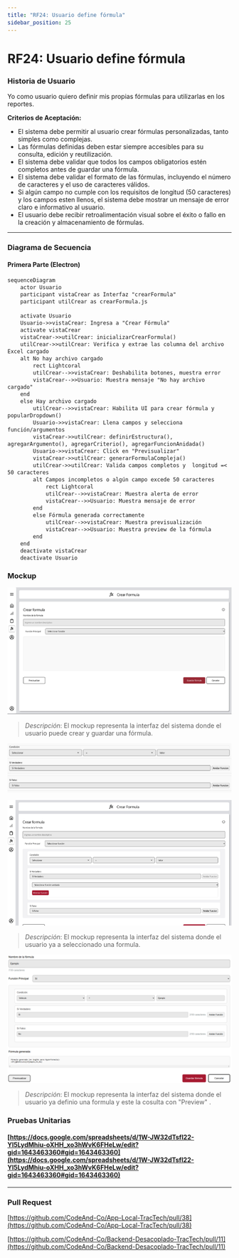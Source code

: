 ```yaml
---
title: "RF24: Usuario define fórmula"  
sidebar_position: 25
---
```


# RF24: Usuario define fórmula

### Historia de Usuario

Yo como usuario quiero definir mis propias fórmulas para utilizarlas en los reportes.

  **Criterios de Aceptación:**
  - El sistema debe permitir al usuario crear fórmulas personalizadas, tanto simples como complejas.
  - Las fórmulas definidas deben estar siempre accesibles para su consulta, edición y reutilización.
  - El sistema debe validar que todos los campos obligatorios estén completos antes de guardar una fórmula.
  - El sistema debe validar el formato de las fórmulas, incluyendo el número de caracteres y el uso de caracteres válidos.
  - Si algún campo no cumple con los requisitos de longitud (50 caracteres) y los campos esten llenos, el sistema debe mostrar un mensaje de error claro e informativo al usuario.
  - El usuario debe recibir retroalimentación visual sobre el éxito o fallo en la creación y almacenamiento de fórmulas.

---

### Diagrama de Secuencia

#### Primera Parte (Electron)


```mermaid
sequenceDiagram
    actor Usuario
    participant vistaCrear as Interfaz "crearFormula"
    participant utilCrear as crearFormula.js

    activate Usuario
    Usuario->>vistaCrear: Ingresa a "Crear Fórmula"
    activate vistaCrear
    vistaCrear->>utilCrear: inicializarCrearFormula()
    utilCrear->>utilCrear: Verifica y extrae las columna del archivo Excel cargado
    alt No hay archivo cargado
        rect Lightcoral
        utilCrear-->>vistaCrear: Deshabilita botones, muestra error
        vistaCrear-->>Usuario: Muestra mensaje "No hay archivo cargado"
    end
    else Hay archivo cargado
        utilCrear-->>vistaCrear: Habilita UI para crear fórmula y popularDropdown()
        Usuario->>vistaCrear: Llena campos y selecciona función/argumentos
        vistaCrear->>utilCrear: definirEstructura(), agregarArgumento(), agregarCriterio(), agregarFuncionAnidada()
        Usuario->>vistaCrear: Click en "Previsualizar"
        vistaCrear->>utilCrear: generarFormulaCompleja()
        utilCrear->>utilCrear: Valida campos completos y  longitud =< 50 caracteres
        alt Campos incompletos o algún campo excede 50 caracteres
            rect Lightcoral
            utilCrear-->>vistaCrear: Muestra alerta de error
            vistaCrear-->>Usuario: Muestra mensaje de error
        end
        else Fórmula generada correctamente
            utilCrear-->>vistaCrear: Muestra previsualización
            vistaCrear-->>Usuario: Muestra preview de la fórmula
        end
    end
    deactivate vistaCrear
    deactivate Usuario
```


### Mockup

![Mockup](./mockups/MockupRF22.png)
> *Descripción*: El mockup representa la interfaz del sistema donde el usuario puede crear y guardar una fórmula.


![Mockup](./mockups/MockupFormulas3.png)


![Mockup](./mockups/MockupFormulas2.png)

> *Descripción*: El mockup representa la interfaz del sistema donde el usuario ya a seleccionado una formula.

![Mockup](./mockups/MockupPreviewFormula.png)

> *Descripción*: El mockup representa la interfaz del sistema donde el usuario ya definio una formula y este la cosulta con "Preview" .

### Pruebas Unitarias 

#### [https://docs.google.com/spreadsheets/d/1W-JW32dTsfI22-Yl5LydMhiu-oXHH_xo3hWvK6FHeLw/edit?gid=1643463360#gid=1643463360](https://docs.google.com/spreadsheets/d/1W-JW32dTsfI22-Yl5LydMhiu-oXHH_xo3hWvK6FHeLw/edit?gid=1643463360#gid=1643463360)
---

### Pull Request
[https://github.com/CodeAnd-Co/App-Local-TracTech/pull/38](https://github.com/CodeAnd-Co/App-Local-TracTech/pull/38)

[https://github.com/CodeAnd-Co/Backend-Desacoplado-TracTech/pull/11](https://github.com/CodeAnd-Co/Backend-Desacoplado-TracTech/pull/11)
